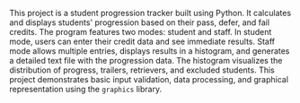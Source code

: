 This project is a student progression tracker built using Python. It calculates and displays students' progression based on their pass, defer, and fail credits. The program features two modes: student and staff. In student mode, users can enter their credit data and see immediate results. Staff mode allows multiple entries, displays results in a histogram, and generates a detailed text file with the progression data. The histogram visualizes the distribution of progress, trailers, retrievers, and excluded students. This project demonstrates basic input validation, data processing, and graphical representation using the `graphics` library.
